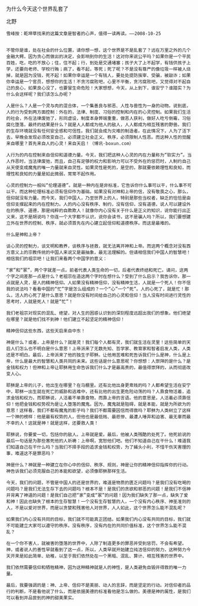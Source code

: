 为什么今天这个世界乱套了

北野


    雪峰按：乾坤草找来的这篇文章是智者的心声，值得一读再读。——2008-10-25


    不管你是谁，处在社会的什么位置，请你想一想，这个世界是不是乱套了？远在万里之外的几个金融大鳄，因为贪心而做出的决定，会影响到你的生活！这对你来说公平吗？如果你是一个平民百姓，吃，吃的不放心；住，住不起；行，到处是交通堵塞；孩子大了上不起学，有钱供孩子上学，还要向老师、学校行贿；病了，看不起，等死；死了呢？不是没有尊严的像垃圾一样被人烧掉，就是因为没钱，死不起！如果你幸运是一个有钱人，要处处提防挨宰、受骗，被敲诈；如果你幸运是一个官员，想想你的生活！不贪污腐败吧，心里不平衡，贪污腐败吧，又觉得对不起自己的良心，如果良心没了，也要冒生命危险！大家想想，今天，从上到下，谁安宁？谁踏实？为什么会这样呢？我们该怎么办呢？

    人是什么？人是一个灵与肉的混合体，一个集善良与邪恶、人性与兽性为一身的动物。说到底，人的行为受到两方面控制：外在的，法律、制度、习俗的控制和内在的心灵控制。如果我们生活的社会，外在法律废弛了，形同虚设，制度本身弊端重重，做恶人获利，做好人吃亏倒霉，习俗腐化堕落，最终的结果是什么？就是人人都成为他人的敌人，人人都成为相互残害的野兽。我们的生存环境就没有任何安全感和可信性。我们就会成为灾难的制造者。在此情况下，人为了活下去，早晚会发现必须改变自己，必须建立社会正义、秩序，必须限制人性恶。而这种人性的觉醒来自哪里？首先来自人的心灵！来自天启！（博讯·boxun.com）

    人行为的内在控制来自信仰和道德力量。今天，我们把这种人心灵的内在力量称为“软实力”。当人作恶时，当法律废弛，而且，自己有足够的权力和影响力可以不受外在的惩罚时，人制约自己从天使变成魔鬼的唯一力量就来自灵性。如果灵性是死的，是空的，那就要依赖理性和良知，而理性和良知的力量是如此微弱，常常不起作用。

    心灵的控制力一般叫“伦理道德”。就是一种内在是非标准，它告诉你什么事可以干，什么事不可以干。而这种伦理标准必须有信仰作为基础。如果没有对神和上帝的信，没有敬畏之心，那么，信仰就没有力量。而今天，我们中国人，乃至世界上的人，特别是那些当权者，缺乏的恰恰是由信仰支撑起来的内在控制力。人的内心没有秩序、制约，没有信仰，没有道德，说人可以建设外在的秩序、道德，那是纯粹的自欺欺人！就像你内心没有关于什么是正义的知识，说你能行出正义来，这不是胡说吗？你连一个大字都不认识，说你会读书，这不是骗人吗？所以，我们要想建立外在世界的控制、秩序，就必须首先在内心建立起信仰和道德秩序。而这是最难的。

    什么是神和上帝？

    谈心灵的控制力，谈文明和教养，谈秩序与拯救，就无法离开神和上帝。而这两个概念对没有西方意义上的宗教传统的中国人来说又是最抽象，最无法理解的。但请相信我们中国人的智慧吧！相信我们的祖宗吧！让我们来看两个中国字的意义：

    “家”和“冢”，两个字就差一点。前者代表人类生命的一切，后者代表终结和死亡。请问，这两个字之间差那一点是什么？老祖宗在造这两个字时在想什么？受到了什么启示？我告诉你，那一点就是人灵，是人的精神信仰。人如果没有精神信仰，没有精神生活，人就是一个死人！你不信我的说法吗？看看中国的“忙”字是怎么组成的？一个“心”一个“死”。人的心死了，就是忙！那么，活人的心死了是什么意思？就是你没有时间给自己的心灵和信仰！当人没有时间进行灵性的思考时，人就是死人！就是“忙”！

    我们老祖宗对现实的混乱、绝望，对人生的困惑认识到的深刻程度远超出我们的想象。他们绝望在哪里？就是他们找不到神！他们建立不起坚定的精神信仰！

    精神信仰这些东西，这些天启来自中东！

    神是什么？或者，上帝是什么？就是灵！我们每个人都有灵，我们就生活在灵里！这些简单的天启人们怎么也不明白是什么意思！上帝派来了无数先知、哲学家、教育家和智者启发人类，人类还是不明白。最后，上帝派来了他的独生子耶稣。让他用苦难和死告诉我们什么是神，什么是上帝，什么是最大的智慧和人类共同的未来。这些话是什么意思呢？你想想：人崇拜的是什么？是金钱和权力！但神和上帝让耶稣用生命告诉我们什么才是最高贵的，最值得崇拜的，从而彻底改变人心。

    耶稣是上帝的儿子，他出生在哪里？在马棚里。还有比他出身更卑贱的吗？人都希望生活在安宁中，耶稣一出生就在死亡的威胁和逃难中，还有比他的出生更危险动荡的吗？人靠食物活着，追求金钱和权力，而耶稣说，人活着不单靠食物，而靠上帝的言语。他的意思是，人活着必须靠信仰！他把金钱和权势视为是让人堕落的魔鬼。因为，魔鬼就是阻碍，就是本能，就是为所欲为的意思！这样看，我们不都有魔鬼的影子吗？我们不都需要因信而得救吗？耶稣为人类树立了这样一个神的榜样：他是最有权势的人，但他也是最低贱、最悲惨、最遭人唾弃和迫害、最无辜而最不幸的人！这就是神！就是这样，还要救人类！

    耶稣说，你要爱一切，包括你的敌人。上帝就是爱。最后，他被人类残酷的处死了。他死前说的最后一句话是为那些害死他的人祈祷：上帝啊，宽恕他们吧。他们不知道自己在干什么！难道我们知道自己在干什么吗？当我们不择手段的追求金钱和权势，为了蝇头小利，不惜干伤天害理的事，难道这不是罪恶吗？

    神是什么？神就是一种建立在你心中的信仰、秩序、规则，神是让你的精神信仰指挥你的行动。神告诉我们必须克服自己的本能和欲望，必须像耶稣那样生活。

    今天，我们的问题，不管是中国人的还是世界的，难道是物质的匮乏问题吗？是我们没有吃喝的问题吗？是我们无法生存下去的问题吗？根本不是！是我们的贪欲和邪恶的问题！是我们不信神并背离了神道的问题！是我们自己把“家”变成“冢”的问题！因为我们缺失了那一点，缺失了爱和神！因此也缺失了根本的生存智慧！一个没有生存智慧的人，一个没有内心秩序、神圣准则的人，不是以爱对世界，而是以贪婪和残害他人对世界，人人如此，这个世界怎么能不混乱呢？

    如果我们内心没有共同的目标，我们就不可能真正团结。如果我们内心没有共同的目标，我们就不可能建立大家可以遵守的秩序。没有秩序，没有内在的共同价值标准，这个世界怎么能不混乱？

    在一个你不害人，就被害的堕落的世界中，人除了制造更多的罪恶并受到惩罚，不会有希望。神，或者说人的善性早就看到了这一点，所以，人类早就开始建立纯洁信仰的努力，这种努力今天开来是如此简单、幼稚，以至于我们依然处在一个黑暗、混乱、算计、相互残害的世界中。

    我们依然需要信仰和牺牲精神，因为这种精神就是人的神性，是人类避免自毁并得救的唯一力量。

    最后，我要强调的是：神、上帝、信仰不是美丽、动人的言辞，而是坚定的行动。对信仰者的品行的判断，不是看他说了什么，而是依据美德的标准看他是怎么做的。美德是神的属性，是我们可以看到并品尝到的神的甜美果实。



